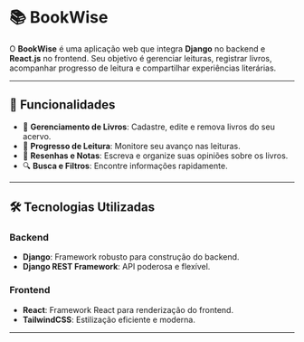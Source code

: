 # 📚 BookWise

O **BookWise** é uma aplicação web que integra **Django** no backend e **React.js** no frontend. Seu objetivo é gerenciar leituras, registrar livros, acompanhar progresso de leitura e compartilhar experiências literárias.

---

## 🚀 Funcionalidades

- 🌟 **Gerenciamento de Livros**: Cadastre, edite e remova livros do seu acervo.
- 📖 **Progresso de Leitura**: Monitore seu avanço nas leituras.
- 📝 **Resenhas e Notas**: Escreva e organize suas opiniões sobre os livros.
- 🔍 **Busca e Filtros**: Encontre informações rapidamente.

---

## 🛠️ Tecnologias Utilizadas

### Backend
- **Django**: Framework robusto para construção do backend.
- **Django REST Framework**: API poderosa e flexível.

### Frontend
- **React**: Framework React para renderização do frontend.
- **TailwindCSS**: Estilização eficiente e moderna.

---
